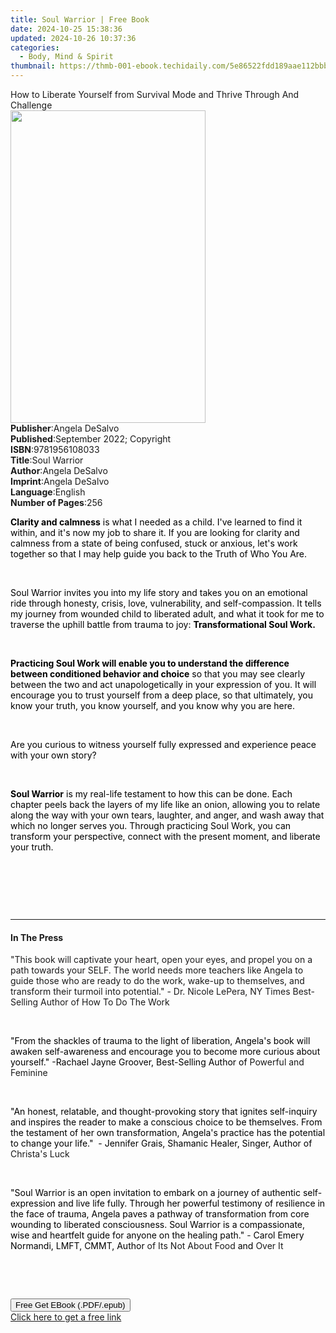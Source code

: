 ```yaml
---
title: Soul Warrior | Free Book
date: 2024-10-25 15:38:36
updated: 2024-10-26 10:37:36
categories:
  - Body, Mind & Spirit
thumbnail: https://thmb-001-ebook.techidaily.com/5e86522fdd189aae112bbb9a0ca03a7bddf9c22f4cdfda6f2b615eae4d8fce3f.jpg
---
```

<main id="book-container">
  <div class="flex flex-col">
    <div class="book-brief flex-1 py-6 px-4 sm:p-6 md:py-10 md:px-8">
      <!-- brief-->
      <div class="book-brief-main">
        How to Liberate Yourself from Survival Mode and Thrive Through And
        Challenge
      </div>
    </div>
    <div
      class="book-meta-info flex-1 grid gap-4 col-start-1 col-end-3 row-start-1 sm:mb-6 sm:grid-cols-4 lg:gap-6 lg:col-start-2 lg:row-end-6 lg:row-span-6 lg:mb-0"
    >
      <div
        class="book-meta-info-left place-content-center mt-4 p-4 text-sm leading-6 col-start-2 col-span-2 dark:text-slate-400"
      >
        <img
          class="w-full h-500 object-cover rounded-lg sm:h-255 sm:col-span-2 lg:col-span-full"
          src="https://img-001-ebook.techidaily.com/d80425ca5b2364597375833d59612401acb3d796c9ac06d73e490826969ce613.jpg"
          alt=""
          width="312"
          height="500"
        />
      </div>
      <div
        class="book-meta-info-right mt-2 col-start-1 row-start-2 col-span-3 self-center"
      >
        <!-- meta data  -->
        <div class="flex flex-col px-4 md:px-8">
          <div class="flex-1">
            <strong>Publisher</strong>:<span class="px-2">Angela DeSalvo</span>
          </div>
          <div class="flex-1">
            <strong>Published</strong>:<span class="px-2"
              >September 2022; Copyright</span
            >
          </div>
          <div class="flex-1">
            <strong>ISBN</strong>:<span class="px-2">9781956108033</span>
          </div>
          <div class="flex-1">
            <strong>Title</strong>:<span class="px-2">Soul Warrior</span>
          </div>
          <div class="flex-1">
            <strong>Author</strong>:<span class="px-2">Angela DeSalvo</span>
          </div>
          <div class="flex-1">
            <strong>Imprint</strong>:<span class="px-2">Angela DeSalvo</span>
          </div>
          <div class="flex-1">
            <strong>Language</strong>:<span class="px-2">English</span>
          </div>
          <div class="flex-1">
            <strong>Number of Pages</strong>:<span class="px-2">256</span>
          </div>
        </div>
      </div>
    </div>
    <div class="book-description flex-1 py-6 px-4 sm:p-6 md:py-10 md:px-8">
      <div class="book-description-main">
        <div accordion-content="" id="description">
          <p>
            <strong></strong
            ><strong
              style="background-color: rgba(0, 0, 0, 0); color: rgb(0, 0, 0)"
              >Clarity and calmness</strong
            ><span
              style="background-color: rgba(0, 0, 0, 0); color: rgb(0, 0, 0)"
            >
              is what I needed as a child. I've learned to find it within, and
              it's now my job to share it. If you are looking for clarity and
              calmness from a state of being confused, stuck or anxious, let's
              work together so that I may help guide you back to the Truth of
              Who You Are.</span
            >
          </p>
          <p>&nbsp;</p>
          <p>
            <span
              style="background-color: rgba(0, 0, 0, 0); color: rgb(0, 0, 0)"
              >Soul Warrior invites you into my life story and takes you on an
              emotional ride through honesty, crisis, love, vulnerability, and
              self-compassion. It tells my journey from wounded child to
              liberated adult, and what it took for me to traverse the uphill
              battle from trauma to joy: </span
            ><strong
              style="background-color: rgba(0, 0, 0, 0); color: rgb(0, 0, 0)"
              >Transformational Soul Work.&nbsp;</strong
            >
          </p>
          <p>&nbsp;</p>
          <p>
            <strong
              style="background-color: rgba(0, 0, 0, 0); color: rgb(0, 0, 0)"
              >Practicing Soul Work will enable you to understand the difference
              between conditioned behavior and choice</strong
            ><span
              style="background-color: rgba(0, 0, 0, 0); color: rgb(0, 0, 0)"
            >
              so that you may see clearly between the two and act
              unapologetically in your expression of you. It will encourage you
              to trust yourself from a deep place, so that ultimately, you know
              your truth, you know yourself, and you know why you are
              here.&nbsp;</span
            >
          </p>
          <p>&nbsp;</p>
          <p>
            <span
              style="background-color: rgba(0, 0, 0, 0); color: rgb(0, 0, 0)"
              >Are you curious to witness yourself fully expressed and
              experience peace with your own story?&nbsp;</span
            >
          </p>
          <p><strong>&nbsp;</strong></p>
          <p>
            <strong
              style="background-color: rgba(0, 0, 0, 0); color: rgb(0, 0, 0)"
              >Soul Warrior</strong
            ><span
              style="background-color: rgba(0, 0, 0, 0); color: rgb(0, 0, 0)"
            >
              is my real-life testament to how this can be done. Each chapter
              peels back the layers of my life like an onion, allowing you to
              relate along the way with your own tears, laughter, and anger, and
              wash away that which no longer serves you. Through practicing Soul
              Work, you can transform your perspective, connect with the present
              moment, and liberate your truth.</span
            >
          </p>
          <p><br /></p>
          <p><br /></p>
          <p><br /></p>
        </div>
        <div class="accordion-fader"></div>
      </div>
    </div>
    <div class="book-excerpts flex-1 py-6 px-4 sm:p-6 md:py-10 md:px-8">
      <!-- excerpts-->
      <div class="book-excerpts-main">
        <hr />
        <h4 class="placeholder placeholder-heading">
          <span>In The Press</span>
        </h4>
        <p></p>
        <p>
          "<span
            style="
              background-color: rgba(0, 0, 0, 0);
              color: rgba(29, 28, 29, 1);
            "
            >This book will captivate your heart, open your eyes, and propel you
            on a path towards your SELF. Th</span
          >e world needs more teachers like Angela to guide those who are ready
          to do the work, wake-up to themselves, and transform their turmoil
          into potential." -<span
            style="
              background-color: rgba(0, 0, 0, 0);
              color: rgba(29, 28, 29, 1);
            "
            >&nbsp;Dr. Nicole LePera, NY Times Best-Selling Author of </span
          >How To Do The Work
        </p>
        <p><br /></p>
        <p>
          <span
            style="background-color: rgba(0, 0, 0, 0); color: rgba(0, 0, 0, 1)"
            >"From the shackles of trauma to the light of liberation, Angela's
            book will awaken self-awareness and encourage you to become more
            curious about yourself." -Rachael Jayne Groover, Best-Selling Author
            of </span
          >Powerful and Feminine
        </p>
        <p>
          <span
            style="background-color: rgba(0, 0, 0, 0); color: rgba(0, 0, 0, 1)"
            >&nbsp;</span
          >
        </p>
        <p>
          <span
            style="background-color: rgba(0, 0, 0, 0); color: rgba(0, 0, 0, 1)"
            >"An honest, relatable, and thought-provoking story that ignites
            self-inquiry and inspires the reader to make a conscious choice to
            be themselves. From the testament of her own transformation,
            Angela's practice has the potential to change your life."&nbsp; -
            Jennifer Grais, Shamanic Healer, Singer, Author of </span
          >Christa's Luck
        </p>
        <p>&nbsp;</p>
        <p>
          <span style="color: rgba(0, 0, 0, 1)"
            >"Soul Warrior is an open invitation to embark on a journey of
            authentic self-expression and live life fully. Through her powerful
            testimony of resilience in the face of trauma, Angela paves a
            pathway of transformation from core wounding to liberated
            consciousness. Soul Warrior is a compassionate, wise and heartfelt
            guide for anyone on the healing path."</span
          >
          -
          <span style="color: rgba(0, 0, 0, 1)"
            >Carol Emery Normandi, LMFT, CMMT,</span
          >
          <span style="color: rgba(0, 0, 0, 1)">Author</span> of Its Not About
          Food <span style="color: rgba(0, 0, 0, 1)">and</span> Over It
        </p>
        <p><br /></p>
        <p><br /></p>
        <p></p>
      </div>
    </div>
    <div
      class="book-about-author flex-1 py-6 px-4 sm:p-6 md:py-10 md:px-8"
    ></div>
    <div class="book-free-get flex-1 py-6 px-4 sm:p-6 md:py-10 md:px-8">
      <button
        id="btn-free-get"
        class="bg-blue-500 hover:bg-blue-700 text-white font-bold py-2 px-4 rounded"
      >
        Free Get EBook (.PDF/.epub)
      </button>
      <div id="countdown-display" class="px-2 text-lg mt-2"></div>
      <a
        id="free-link"
        class="hidden bg-blue-500 hover:bg-blue-700 text-white font-bold py-2 px-4 rounded"
        href="https://www.ebooks.com/en-us/book/210661767/soul-warrior/angela-desalvo/"
        target="_blank"
        >Click here to get a free link</a
      >
    </div>
    <script>
      let countdownTime = 0;
      let countdownInterval = null;
      document
        .getElementById('btn-free-get')
        .addEventListener('click', startCountdown);
      function startCountdown() {
        countdownTime = new Date().getTime() + 60000 * 3;
        countdownInterval = setInterval(updateCountdown, 1000);
        document.getElementById('btn-free-get').disabled = true;
        document
          .getElementById('btn-free-get')
          .classList.add('bg-gray-500', 'cursor-not-allowed');
      }
      function updateCountdown() {
        let currentTime = new Date().getTime();
        let timeLeft = countdownTime - currentTime;
        let secondsLeft = Math.floor(timeLeft / 1000);
        document.getElementById('countdown-display').innerHTML =
          `Remaining time: ${secondsLeft} seconds.`;
        if (secondsLeft <= 0) {
          clearInterval(countdownInterval);
          document.getElementById('btn-free-get').classList.add('hidden');
          document.getElementById('free-link').classList.remove('hidden');
          document.getElementById('countdown-display').innerHTML = '';
        }
      }
    </script>
  </div>
</main>
